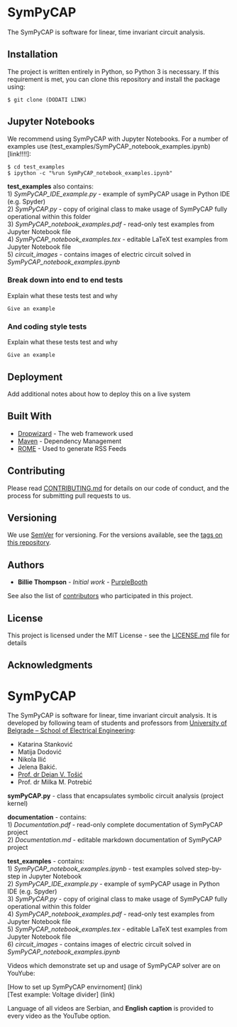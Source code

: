 # SymPyCAP

The SymPyCAP is software for linear, time invariant circuit analysis.

## Installation

The project is written entirely in Python, so Python 3 is necessary.
If this requirement is met, you can clone this repository and install the package using:

```
$ git clone (DODATI LINK)
```

## Jupyter Notebooks

We recommend using SymPyCAP with Jupyter Notebooks.
For a number of examples use (test_examples/SymPyCAP_notebook_examples.ipynb)[link!!!!]:

```
$ cd test_examples
$ ipython -c "%run SymPyCAP_notebook_examples.ipynb"
```

**test_examples** also contains:\
     1)		*SymPyCAP_IDE_example.py* - example of symPyCAP usage in Python IDE (e.g. Spyder)\
     2)		*SymPyCAP.py* - copy of original class to make usage of SymPyCAP fully operational within this folder\
     3)		*SymPyCAP_notebook_examples.pdf* - read-only test examples from Jupyter Notebook file \
     4)		*SymPyCAP_notebook_examples.tex* - editable LaTeX test examples from Jupyter Notebook file \
     5)		*circuit_images* - contains images of electric circuit solved in *SymPyCAP_notebook_examples.ipynb*

### Break down into end to end tests

Explain what these tests test and why

```
Give an example
```

### And coding style tests

Explain what these tests test and why

```
Give an example
```

## Deployment

Add additional notes about how to deploy this on a live system

## Built With

* [Dropwizard](http://www.dropwizard.io/1.0.2/docs/) - The web framework used
* [Maven](https://maven.apache.org/) - Dependency Management
* [ROME](https://rometools.github.io/rome/) - Used to generate RSS Feeds

## Contributing

Please read [CONTRIBUTING.md](https://gist.github.com/PurpleBooth/b24679402957c63ec426) for details on our code of conduct, and the process for submitting pull requests to us.

## Versioning

We use [SemVer](http://semver.org/) for versioning. For the versions available, see the [tags on this repository](https://github.com/your/project/tags). 

## Authors

* **Billie Thompson** - *Initial work* - [PurpleBooth](https://github.com/PurpleBooth)

See also the list of [contributors](https://github.com/your/project/contributors) who participated in this project.

## License

This project is licensed under the MIT License - see the [LICENSE.md](LICENSE.md) file for details

## Acknowledgments
















# SymPyCAP

The SymPyCAP is software for linear, time invariant circuit analysis. It is developed by following team of students and professors from [University of Belgrade – School of Electrical Engineering](https://www.etf.bg.ac.rs): 

* Katarina Stanković
* Matija Dodović
* Nikola Ilić
* Jelena Bakić.
* [Prof. dr Dejan V. Tošić](http://home.etf.rs/~tosic/)
* Prof. dr Milka M. Potrebić


**symPyCAP.py** - class that encapsulates symbolic circuit analysis (project kernel)

**documentation** - contains:\
			1)	*Documentation.pdf* - read-only complete documentation of SymPyCAP project\
			2)	*Documentation.md* - editable markdown documentation of SymPyCAP project 
					
**test_examples** - contains:\
			1)	*SymPyCAP_notebook_examples.ipynb* - test examples solved step-by-step in Jupyter Notebook\
			2)	*SymPyCAP_IDE_example.py* - example of symPyCAP usage in Python IDE (e.g. Spyder)\
			3)	*SymPyCAP.py* - copy of original class to make usage of SymPyCAP fully operational within this folder\
			4)	*SymPyCAP_notebook_examples.pdf* - read-only test examples from Jupyter Notebook file \
			5)	*SymPyCAP_notebook_examples.tex* - editable LaTeX test examples from Jupyter Notebook file \
			6)	*circuit_images* - contains images of electric circuit solved in *SymPyCAP_notebook_examples.ipynb*

Videos which demonstrate set up and usage of SymPyCAP solver are on YouYube:

[How to set up SymPyCAP envirnoment] (link)\
[Test example: Voltage divider] (link)

Language of all videos are Serbian, and **English caption** is provided to every video as the YouTube option.
